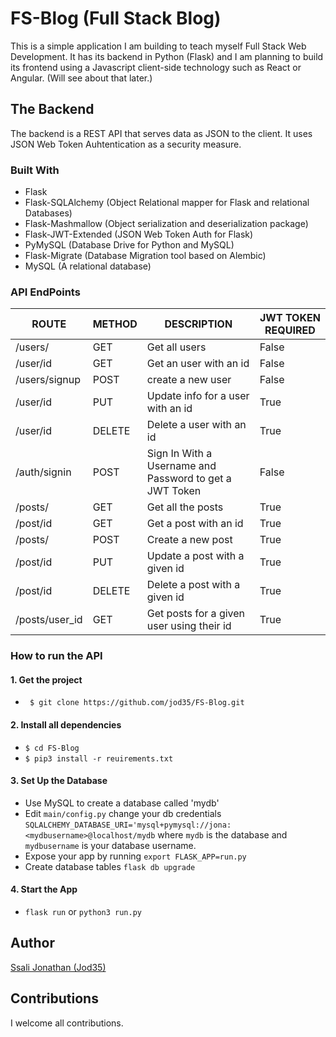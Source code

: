 # FS-Blog (Full Stack Blog)
This is a simple application I am building to teach myself Full Stack Web Development. It has its backend in Python (Flask) and I am planning to build its frontend using a Javascript client-side technology such as React or Angular. (Will see about that later.)

## The Backend 
The backend is a REST API that serves data as JSON to the client. It uses JSON Web Token Auhtentication as a security measure.

### Built With
- Flask
- Flask-SQLAlchemy (Object Relational mapper for Flask and relational Databases)
- Flask-Mashmallow (Object serialization and deserialization package)
- Flask-JWT-Extended (JSON Web Token Auth for Flask)
- PyMySQL (Database Drive for Python and MySQL)
- Flask-Migrate (Database Migration tool based on Alembic)
- MySQL (A relational database)

### API EndPoints
| ROUTE | METHOD  | DESCRIPTION | JWT TOKEN REQUIRED |
|-------|---------|-------------|----------------|
| /users/ | GET    | Get all users  | False
| /user/id | GET   | Get an user with an id | False |
| /users/signup | POST  | create a new user | False  |
| /user/id | PUT   | Update info for a user with an id | True |
| /user/id | DELETE | Delete a user with an id | True |
| /auth/signin | POST  | Sign In With a Username and Password to get a JWT Token | False |
| /posts/    | GET   | Get all the posts | True |
| /post/id   | GET   | Get a post with an id | True |
| /posts/    | POST  | Create a new post | True |
| /post/id   | PUT  | Update a post with a given id | True |
| /post/id   | DELETE | Delete a post with a given id | True |
| /posts/user_id | GET | Get posts for a given user using their id | True |

### How to run the API
#### 1. Get the project
- ` $ git clone https://github.com/jod35/FS-Blog.git`

#### 2. Install all dependencies
- ` $ cd FS-Blog `
- ` $ pip3 install -r reuirements.txt `

#### 3. Set Up the Database
-  Use MySQL to create a database called 'mydb'
-  Edit ` main/config.py ` change your db credentials ` SQLALCHEMY_DATABASE_URI='mysql+pymysql://jona:<mydbusername>@localhost/mydb ` where `mydb` is the database and `mydbusername` is your database username.
-  Expose your app by running ` export FLASK_APP=run.py `
-  Create database tables ` flask db upgrade `

#### 4. Start the App
- ` flask run ` or `python3 run.py`


## Author
[Ssali Jonathan (Jod35)](https://github.com/jod35)

## Contributions
I welcome all contributions.